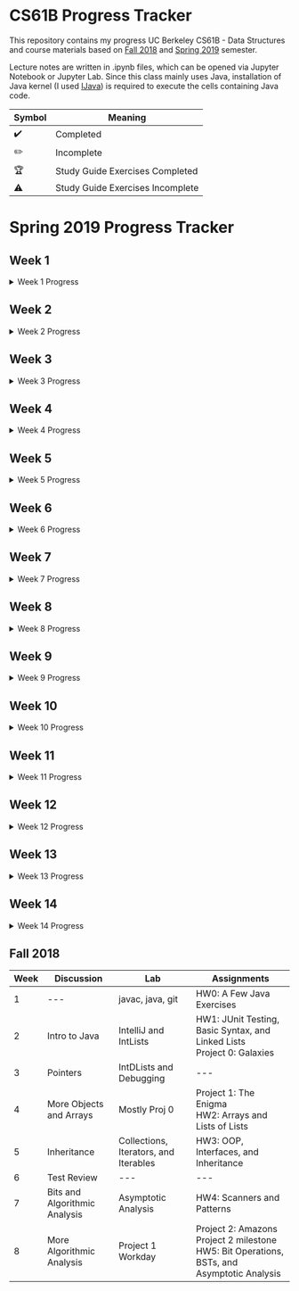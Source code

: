 # CS61B Progress Tracker

This repository contains my progress UC Berkeley CS61B - Data Structures and course materials based on [Fall 2018](https://inst.eecs.berkeley.edu/~cs61b/fa18/) and [Spring 2019](https://sp19.datastructur.es/) semester. 

Lecture notes are written in .ipynb files, which can be opened via Jupyter Notebook or Jupyter Lab. Since this class mainly uses Java, installation of Java kernel (I used [IJava](https://github.com/SpencerPark/IJava)) is required to execute the cells containing Java code.


| Symbol             | Meaning                          |
| ------------------ | -------------------------------- |
| :heavy_check_mark: | Completed                        |
| :pencil2:          | Incomplete                       |
| :trophy:           | Study Guide Exercises Completed  |
| :warning:          | Study Guide Exercises Incomplete |

# Spring 2019 Progress Tracker

## Week 1

<details>
  <summary> Week 1 Progress </summary>

  | Date      | Reading | Lecture                                                   | Discussion                       | Lab                                         | Assignments / Exams                                     |
  | --------- | ------- | --------------------------------------------------------- | -------------------------------- | ------------------------------------------- | ------------------------------------------------------- |
  | Wed 01/23 | 1.1     | 1. Intro, Hello World Java :heavy_check_mark: :trophy:    | Intro to Java :heavy_check_mark: | Setting Up Your Computer :heavy_check_mark: | HW 0: Basic Java Programs (Optional) :heavy_check_mark: |
  | Fri 01/25 | 1.2     | 2. Defining and Using Classes :heavy_check_mark: :trophy: | --                               | javac, java, git :heavy_check_mark:         | ---                                                     |

</details>

## Week 2

<details>
  <summary> Week 2 Progress </summary>

  | Date      | Reading  | Lecture                                                                                                   | Discussion                                      | Lab                                    | Assignments / Exams                 |
  | --------- | -------- | --------------------------------------------------------------------------------------------------------- | ----------------------------------------------- | -------------------------------------- | ----------------------------------- |
  | Mon 01/28 | 2.1      | 3. References, Recursion, and Lists :heavy_check_mark: :trophy:                                           | Scope, Pass-by-Value, Static :heavy_check_mark: | IntelliJ Home Setup :heavy_check_mark: | Project 0: NBody :heavy_check_mark: |
  | Wed 01/30 | 2.2      | 4. SLLists, Nested Classes, Sentinel Nodes :heavy_check_mark: <br> :warning: A Level problem 2 incomplete | Scope, Pass-by-Value, Static Exam Prep          | IDEs :heavy_check_mark:                | ---                                 |
  | Fri 02/01 | 2.3, 2.4 | 5. DLLists, Arrays :heavy_check_mark: <br> :warning: A Level incomplete                                   | ---                                             | ---                                    | ---                                 |

</details>

## Week 3

<details>
  <summary> Week 3 Progress </summary>

  | Date      | Reading                                                                                                                                                                                                                                                                                                    | Lecture                                                     | Discussion                              | Lab                                   | Assignments / Exams                            |
  | --------- | ---------------------------------------------------------------------------------------------------------------------------------------------------------------------------------------------------------------------------------------------------------------------------------------------------------- | ----------------------------------------------------------- | --------------------------------------- | ------------------------------------- | ---------------------------------------------- |
  | Mon 02/04 | 2.5                                                                                                                                                                                                                                                                                                        | 6. ALists, Resizing, vs. SLists :heavy_check_mark: :trophy: | Linked Lists, Arrays :heavy_check_mark: | Testing, Debugging :heavy_check_mark: | Project 1A: Data Structures :heavy_check_mark: |
  | Wed 02/06 | 3.1, Optional: [TDD is Dead](http://david.heinemeierhansson.com/2014/tdd-is-dead-long-live-testing.html) <br> [Unit Tests are Waste](http://www.rbcs-us.com/documents/Why-Most-Unit-Testing-is-Waste.pdf) <br> [Response](http://henrikwarne.com/2014/09/04/a-response-to-why-most-unit-testing-is-waste/) | 7. Testing :heavy_check_mark: :trophy:                      | Linked Lists, Arrays Exam Prep          | --                                    |
  | Fri 02/08 | 4.1                                                                                                                                                                                                                                                                                                        | 8. Inheritance, Implements :heavy_check_mark: :warning:     | ---                                     | ---                                   | ---                                            |

</details>

## Week 4

<details>
  <summary> Week 4 Progress </summary>

  | Date      | Reading            | Lecture                                                                   | Discussion                     | Lab              | Assignments / Exams                             |
  | --------- | ------------------ | ------------------------------------------------------------------------- | ------------------------------ | ---------------- | ----------------------------------------------- |
  | Mon 02/11 | 4.2                | 9. Extends, Casting, Higher Order Functions :heavy_check_mark:            | Inheritance :heavy_check_mark: | Peer Code Review | Project 1B: Testing and HoFs :heavy_check_mark: |
  | Wed 02/13 | 4.3                | 10. Subtype Polymorphism vs. HoFs :heavy_check_mark: (No Guide Exercises) | Inheritance Exam Prep          | ---              | Project 1 Gold: Autograding :heavy_check_mark:  |
  | Fri 02/15 | 6.1, 6.2, 6.3, 6.4 | 11. Exceptions, Iterators, Object Methods :heavy_check_mark:              | ---                            | ---              | ---                                             |

</details>

## Week 5

<details>
  <summary> Week 5 Progress </summary>

  | Date      | Reading                | Lecture                                       | Discussion                                 | Lab                        | Assignments / Exams                                     |
  | --------- | ---------------------- | --------------------------------------------- | ------------------------------------------ | -------------------------- | ------------------------------------------------------- |
  | Wed 02/20 | --                     | 12. Coding in the Real World, Review          | Iterators, Iterables :heavy_check_mark:    | HugLife :heavy_check_mark: | Midterm 1                                               |
  | Fri 02/22 | 8.1, 8.2, Algs 170-198 | 13. Asymptotics I :heavy_check_mark: :trophy: | Exceptions, Iterators, Iterables Exam Prep | --                         | HW1: Java Syntax and Sound Synthesis :heavy_check_mark: |

</details>

## Week 6

<details>
  <summary> Week 6 Progress </summary>

  | Date      | Reading                               | Lecture                                       | Discussion                                       | Lab                              | Assignments / Exams |
  | --------- | ------------------------------------- | --------------------------------------------- | ------------------------------------------------ | -------------------------------- | ------------------- |
  | Mon 02/25 | 9.1, 9.2, 9.3, 9.4, 9.5, Algs 216-233 | 14. Disjoint Sets :heavy_check_mark:          | Disjoint Sets and Asymptotics :heavy_check_mark: | Disjoint Sets :heavy_check_mark: | ---                 |
  | Wed 02/27 | 8.3, 8.4, Algs 170-198                | 15. Asymptotics II :heavy_check_mark:         | Disjoint Sets and Asymptotics Exam Prep          | Challenge Disjoint Sets          | ---                 |
  | Fri 03/01 | 10.1, 10.2, Algs 396 - 406            | 16. ADTs, Sets, Maps, BSTs :heavy_check_mark: | ---                                              | ---                              | HW2: Percolation    |

</details>

## Week 7

<details>
  <summary> Week 7 Progress </summary>

  | Date      | Reading                                                             | Lecture                                | Discussion                               | Lab                                      | Assignments / Exams |
  | --------- | ------------------------------------------------------------------- | -------------------------------------- | ---------------------------------------- | ---------------------------------------- | ------------------- |
  | Mon 03/04 | 11.1, 11.2, 11.3, Algs 424-431, 432-448 (extra)                     | 17. B-Trees (2-3, 2-3-4 Trees)         | More Asymptotics, Search Trees           | TreeMap                                  | --                  |
  | Wed 03/06 | 11.4, 11.5, Algs 424-431, 432-448 (extra)                           | 18. Red Black Trees :heavy_check_mark: | More Asymptotics, Search Trees Exam Prep | Challenge Binary Search Tree Performance | HW3: Hashing        |
  | Fri 03/08 | 12.1, 12.2, 12.3, 12.4, 12.5, Algs 458-468, 478-479, 468-475(extra) | 19. Hashing :heavy_check_mark:         | ---                                      | ---                                      | ---                 |

</details>

## Week 8

<details>
  <summary> Week 8 Progress </summary>

  | Date      | Reading                              | Lecture                                                            | Discussion                      | Lab                        | Assignments / Exams           |
  | --------- | ------------------------------------ | ------------------------------------------------------------------ | ------------------------------- | -------------------------- | ----------------------------- |
  | Mon 03/11 | 13.1, 13.2, 13.3, Algs 308-320       | 20. Heaps and PQs :heavy_check_mark:                               | LLRBs, Hashing, Heaps           | HashMap                    | ---                           |
  | Wed 03/13 | 14.1, 15.1, 15.2, 15.3, Algs 730-752 | 21. Prefix Operations and Tries :heavy_check_mark:                 | LLRBs, Hashing, Heaps Exam Prep | Challenge Heaps and Hashes | Proj 2: HeapPQ/KD-Tree HeapPQ |
  | Fri 03/15 | 16.1, 16.2, 16.3                     | 22. Range, Searching and Multi-Dimensional Data :heavy_check_mark: | ---                             | ---                        | ---                           |

</details>

## Week 9

<details>
  <summary> Week 9 Progress </summary>

  | Date      | Reading                                       | Lecture                                          | Discussion                                  | Lab              | Assignments / Exams |
  | --------- | --------------------------------------------- | ------------------------------------------------ | ------------------------------------------- | ---------------- | ------------------- |
  | Mon 03/18 | 17.1, 17.2, 17.3, 17.4, Algs 538-542, 566-583 | 23. Tree and Graph Traversals :heavy_check_mark: | Tries, K-d Trees, Tree Traversals           | Tries            | ---                 |
  | Wed 03/20 | 18.1, 18.2, Algs 538-542, 566-583             | 24. Graph Traversals and Implementations         | Tries, K-d Trees, Tree Traversals Exam Prep | Challenge Graphs | ---                 |
  | Fri 03/22 | 19.1, 19.2, 19.3, Algs 638 - 657              | 25. Shortest Paths                               | ---                                         | ---              | ---                 |

</details>

## Week 10

<details>
  <summary> Week 10 Progress </summary>

  | Date      | Reading                  | Lecture                          | Discussion                               | Lab | Assignments / Exams |
  | --------- | ------------------------ | -------------------------------- | ---------------------------------------- | --- | ------------------- |
  | Mon 04/01 | 20.1, 20.2, Algs 604-630 | 26. Minimum Spanning Trees       | DFS, BFS, Shortest Paths, MSTs           | --- | ---                 |
  | Wed 04/03 | 21.1, 21.2, 21.3, 21.4   | 27. Reductions and Decomposition | DFS, BFS, Shortest Paths, MSTs Exam Prep | --  | --                  |
  | Fri 04/05 | None                     | 28. No Lecture                   | ---                                      | --- | Midterm 2           |

</details>

## Week 11

<details>
  <summary> Week 11 Progress </summary>

  | Date      | Reading                   | Lecture                    | Discussion       | Lab                       | Assignments / Exams |
  | --------- | ------------------------- | -------------------------- | ---------------- | ------------------------- | ------------------- |
  | Mon 04/08 | Algs 244 - 275, 323 - 327 | 29. Basic Sorts            | Graphs           | Merge and Quicksort       | HW4: Puzzle Solver  |
  | Wed 04/10 | Algs 288-296, 302         | 30. Quick Sort             | Graphs Exam Prep | Challenge Beards and Beds | Proj 2C: Bear Maps  |
  | Fri 04/12 | None                      | 31. Software Engineering I | ---              | ---                       | ---                 |

</details>

## Week 12

<details>
  <summary> Week 12 Progress </summary>

  | Date      | Reading      | Lecture                              | Discussion        | Lab                          | Assignments / Exams   |
  | --------- | ------------ | ------------------------------------ | ----------------- | ---------------------------- | --------------------- |
  | Mon 04/15 | Algs 341-347 | 32. More Quick Sort, Sorting Summary | Sorting, ADTs     | Getting Started on Project 3 | --                    |
  | Wed 04/17 | Algs 279-282 | 33. Sorting and Algorithmic Bounds   | Sorting Exam Prep | --                           | --                    |
  | Fri 04/19 | None         | 34. Software Engineering II          | --                | --                           | Proj 3A: BYOW Phase 1 |

</details>

## Week 13

<details>
  <summary> Week 13 Progress </summary>

  | Date      | Reading      | Lecture                                    | Discussion        | Lab                        | Assignments / Exams |
  | --------- | ------------ | ------------------------------------------ | ----------------- | -------------------------- | ------------------- |
  | Mon 04/22 | Algs 702-718 | 35. Radix Sorts                            | More Sorting      | Interactivity in Project 3 | --                  |
  | Wed 04/24 | None         | 36. Sorting and Data Structures Conclusion | Sorting Exam Prep | --                         | --                  |
  | Fru 04/26 | None         | 37. Software Engineering III               | --                | --                         | --                  |

</details>

## Week 14

<details>
  <summary> Week 14 Progress </summary>

  | Date      | Reading | Lecture                                  | Discussion   | Lab        | Assignments / Exams   |
  | --------- | ------- | ---------------------------------------- | ------------ | ---------- | --------------------- |
  | Mon 04/29 | None    | 38. Compression                          | Goodbye, Fun | BYOW Demos | Proj 3B: BYOW Phase 2 |
  | Wed 05/01 | None    | 39. Compression, Complexity, and P = NP? | --           | --         | --                    |
  | Fri 05/03 | None    | 40. Summary, Fun                         | --           | --         | --                    |

</details>

## Fall 2018

| Week | Discussion | Lab | Assignments |
| --- | --- | --- | --- |
| 1 | --- | javac, java, git | HW0: A Few Java Exercises |
| 2 | Intro to Java | IntelliJ and IntLists | HW1: JUnit Testing, Basic Syntax, and Linked Lists <br> Project 0: Galaxies |
| 3 | Pointers | IntDLists and Debugging | --- |
| 4 | More Objects and Arrays | Mostly Proj 0 | Project 1: The Enigma <br> HW2: Arrays and Lists of Lists |
| 5 | Inheritance | Collections, Iterators, and Iterables | HW3: OOP, Interfaces, and Inheritance |
| 6 | Test Review | --- | --- |
| 7 | Bits and Algorithmic Analysis | Asymptotic Analysis | HW4: Scanners and Patterns |
| 8 | More Algorithmic Analysis | Project 1 Workday | Project 2: Amazons <br> Project 2 milestone <br> HW5: Bit Operations, BSTs, and Asymptotic Analysis |
